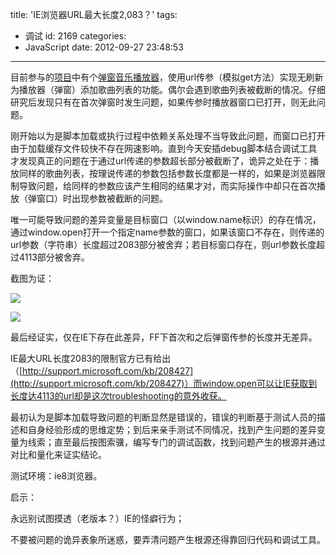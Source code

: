 title: 'IE浏览器URL最大长度2,083？'
tags:
  - 调试
id: 2169
categories:
  - JavaScript
date: 2012-09-27 23:48:53
---

目前参与的[项目](http://yayue.fm "雅乐 福州语音乐聚集地")中有个[弹窗音乐播放器](http://yayue.fm/servtools/SMP/index.html?__methodName=pagePlayer.addAndPlay&amp;__argsValue=%7B%22id%22%3A%2218%22%2C%22SN%22%3A%22%E5%9B%9B%E5%AD%A3%E6%83%85%E6%B7%B1%22%2C%22path%22%3A%22uploadfiles%2Fspecial%2F2012%2F08%2F29%2F2012082911552519.mp3%22%2C%22MN%22%3A%22%E5%A7%9A%E4%B9%99%22%7D "四季情深 姚乙")，使用url传参（模拟get方法）实现无刷新为播放器（弹窗）添加歌曲列表的功能。偶尔会遇到歌曲列表被截断的情况。仔细研究后发现只有在首次弹窗时发生问题，如果传参时播放器窗口已打开，则无此问题。

刚开始以为是脚本加载或执行过程中依赖关系处理不当导致此问题，而窗口已打开由于加载缓存文件较快不存在网速影响。直到今天安插debug脚本结合调试工具才发现真正的问题在于通过url传递的参数超长部分被截断了，诡异之处在于：播放同样的歌曲列表，按理说传递的参数包括参数长度都是一样的，如果是浏览器限制导致问题，给同样的参数应该产生相同的结果才对，而实际操作中却只在首次播放（弹窗口）时出现参数被截断的问题。

唯一可能导致问题的差异变量是目标窗口（以window.name标识）的存在情况，通过window.open打开一个指定name参数的窗口，如果该窗口不存在，则传递的url参数（字符串）长度超过2083部分被舍弃；若目标窗口存在，则url参数长度超过4113部分被舍弃。<!--more-->

截图为证：

![](http://a.kainy.cn/201209/2083%EF%BC%88window.open%E9%A6%96%E6%AC%A1%E6%89%93%E5%BC%80%E7%AA%97%E5%8F%A3%EF%BC%89-2012-09-21_101957.png)

![](http://a.kainy.cn/201209/4113%EF%BC%88window.open%E5%B7%B2%E5%AD%98%E5%9C%A8%E7%9A%84%E7%AA%97%E5%8F%A3%EF%BC%89-2012-09-21_101835.png)

最后经证实，仅在IE下存在此差异，FF下首次和之后弹窗传参的长度并无差异。

IE最大URL长度2083的限制官方已有给出 （[http://support.microsoft.com/kb/208427](http://support.microsoft.com/kb/208427)）而window.open可以让IE获取到长度达4113的url却是这次troubleshooting的意外收获。

最初认为是脚本加载导致问题的判断显然是错误的，错误的判断基于测试人员的描述和自身经验形成的思维定势；到后来亲手测试不同情况，找到产生问题的差异变量为线索；直至最后按图索骥，编写专门的调试函数，找到问题产生的根源并通过对比和量化来证实结论。

测试环境：ie8浏览器。

启示：

永远别试图摸透（老版本？）IE的怪癖行为；

不要被问题的诡异表象所迷惑，要弄清问题产生根源还得靠回归代码和调试工具。